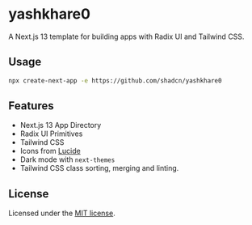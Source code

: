 # yashkhare0

A Next.js 13 template for building apps with Radix UI and Tailwind CSS.

## Usage

```bash
npx create-next-app -e https://github.com/shadcn/yashkhare0
```

## Features

- Next.js 13 App Directory
- Radix UI Primitives
- Tailwind CSS
- Icons from [Lucide](https://lucide.dev)
- Dark mode with `next-themes`
- Tailwind CSS class sorting, merging and linting.

## License

Licensed under the [MIT license](https://github.com/shadcn/ui/blob/main/LICENSE.md).
